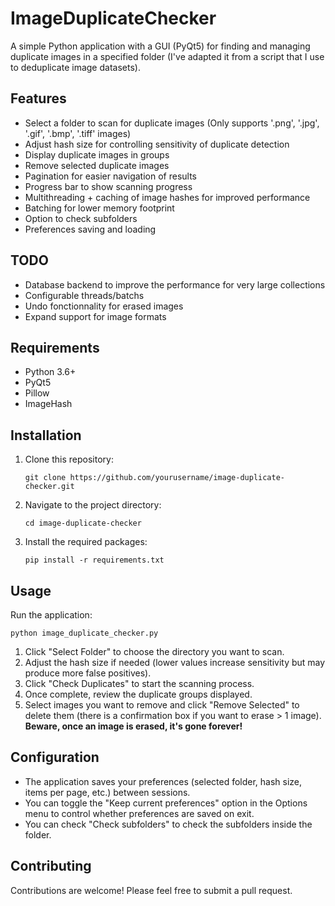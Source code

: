 # ImageDuplicateChecker

A simple Python application with a GUI (PyQt5) for finding and managing duplicate images in a specified folder (I've adapted it from a script that I use to deduplicate image datasets).

## Features

- Select a folder to scan for duplicate images (Only supports '.png', '.jpg', '.gif', '.bmp', '.tiff' images)
- Adjust hash size for controlling sensitivity of duplicate detection
- Display duplicate images in groups
- Remove selected duplicate images
- Pagination for easier navigation of results
- Progress bar to show scanning progress
- Multithreading + caching of image hashes for improved performance
- Batching for lower memory footprint
- Option to check subfolders
- Preferences saving and loading

## TODO

- Database backend to improve the performance for very large collections
- Configurable threads/batchs
- Undo fonctionnality for erased images
- Expand support for image formats

## Requirements

- Python 3.6+
- PyQt5
- Pillow
- ImageHash

## Installation

1. Clone this repository:
   ```
   git clone https://github.com/yourusername/image-duplicate-checker.git
   ```

2. Navigate to the project directory:
   ```
   cd image-duplicate-checker
   ```

3. Install the required packages:
   ```
   pip install -r requirements.txt
   ```

## Usage

Run the application:

```
python image_duplicate_checker.py
```

1. Click "Select Folder" to choose the directory you want to scan.
2. Adjust the hash size if needed (lower values increase sensitivity but may produce more false positives).
3. Click "Check Duplicates" to start the scanning process.
4. Once complete, review the duplicate groups displayed.
5. Select images you want to remove and click "Remove Selected" to delete them (there is a confirmation box if you want to erase > 1 image). **Beware, once an image is erased, it's gone forever!**

## Configuration

- The application saves your preferences (selected folder, hash size, items per page, etc.) between sessions.
- You can toggle the "Keep current preferences" option in the Options menu to control whether preferences are saved on exit.
- You can check "Check subfolders" to check the subfolders inside the folder.

## Contributing

Contributions are welcome! Please feel free to submit a pull request.
